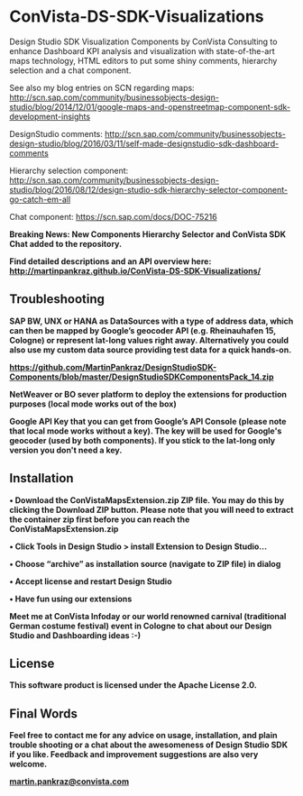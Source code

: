 ConVista-DS-SDK-Visualizations
==============================
Design Studio SDK Visualization Components by ConVista Consulting to enhance Dashboard KPI analysis and visualization with state-of-the-art maps technology, HTML editors to put some shiny comments, hierarchy selection and a chat component.

See also my blog entries on SCN regarding
maps: http://scn.sap.com/community/businessobjects-design-studio/blog/2014/12/01/google-maps-and-openstreetmap-component-sdk-development-insights

DesignStudio comments: 
http://scn.sap.com/community/businessobjects-design-studio/blog/2016/03/11/self-made-designstudio-sdk-dashboard-comments

Hierarchy selection component:
http://scn.sap.com/community/businessobjects-design-studio/blog/2016/08/12/design-studio-sdk-hierarchy-selector-component-go-catch-em-all

Chat component:
https://scn.sap.com/docs/DOC-75216

<b>Breaking News: New Components Hierarchy Selector and ConVista SDK Chat added to the repository.</b>

<b>Find detailed descriptions and an API overview here: http://martinpankraz.github.io/ConVista-DS-SDK-Visualizations/ <b>


Troubleshooting
------------
SAP BW, UNX or HANA as DataSources with a type of address data, which can then be mapped by Google’s geocoder API (e.g. Rheinauhafen 15, Cologne) or represent lat-long values right away. Alternatively you could also use my custom data source providing test data for a quick hands-on.

https://github.com/MartinPankraz/DesignStudioSDK-Components/blob/master/DesignStudioSDKComponentsPack_14.zip

NetWeaver or BO sever platform to deploy the extensions for production purposes (local mode works out of the box)

Google API Key that you can get from Google’s API Console (please note that local mode works without a key). The key will be used for Google's geocoder (used by both components). If you stick to the lat-long only version you don't need a key.


Installation
------------
•	Download the ConVistaMapsExtension.zip ZIP file. You may do this by clicking the Download ZIP button. Please note that you will need to extract the container zip first before you can reach the ConVistaMapsExtension.zip

•	Click Tools in Design Studio > install Extension to Design Studio…

•	Choose “archive” as installation source (navigate to ZIP file) in dialog

•	Accept license and restart Design Studio

•	Have fun using our extensions

Meet me at ConVista Infoday or our world renowned carnival (traditional German costume festival) event in Cologne to chat about our Design Studio and Dashboarding ideas :-)


License
-------
This software product is licensed under the Apache License 2.0.


Final Words
-----------
Feel free to contact me for any advice on usage, installation, and plain trouble shooting or a chat about the awesomeness of Design Studio SDK if you like. Feedback and improvement suggestions are also very welcome.

martin.pankraz@convista.com
